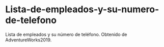 # Lista-de-empleados-y-su-numero-de-telefono
Lista de empleados y su número de teléfono. Obtenido de AdventureWorks2019.
